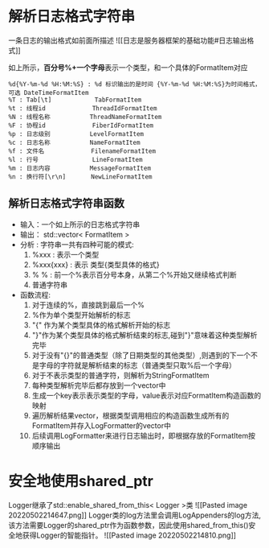 # 解析日志格式字符串
一条日志的输出格式如前面所描述
![[日志是服务器框架的基础功能#日志输出格式]]

如上所示，**百分号%+一个字母**表示一个类型，和一个具体的FormatItem对应
```
%d{%Y-%m-%d %H:%M:%S} : %d 标识输出的是时间 {%Y-%m-%d %H:%M:%S}为时间格式，可选 DateTimeFormatItem
%T : Tab[\t]            TabFormatItem
%t : 线程id             ThreadIdFormatItem
%N : 线程名称           ThreadNameFormatItem
%F : 协程id             FiberIdFormatItem
%p : 日志级别           LevelFormatItem       
%c : 日志名称           NameFormatItem
%f : 文件名             FilenameFormatItem
%l : 行号               LineFormatItem
%m : 日志内容           MessageFormatItem
%n : 换行符[\r\n]       NewLineFormatItem
```

## 解析日志格式字符串函数
- 输入：一个如上所示的日志格式字符串
- 输出： std::vector< FormatItem >
- 分析 : 字符串一共有四种可能的模式:
	1. %xxx : 表示一个类型
	2. %xxx{xxx} : 表示  类型{类型具体的格式}
	3. % % : 前一个%表示百分号本身，从第二个%开始又继续格式判断
	4. 普通字符串
- 函数流程:
	1. 对于连续的%，直接跳到最后一个%
	2. %作为单个类型开始解析的标志
	3. "{" 作为某个类型具体的格式解析开始的标志
	4. "}"作为某个类型具体的格式解析结束的标志,碰到"}"意味着这种类型解析完毕
	5. 对于没有"{}"的普通类型（除了日期类型的其他类型）,则遇到的下一个不是字母的字符就是解析结束的标志（普通类型只取%后一个字母）
	6. 对于不表示类型的普通字符，则解析为StringFormatItem
	7. 每种类型解析完毕后都存放到一个vector中
	8. 生成一个key表示表示类型的字母，value表示对应FormatItem构造函数的映射
	9. 遍历解析结果vector，根据类型调用相应的构造函数生成所有的FormatItem并存入LogFormatter的vector中
	10. 后续调用LogFormatter来进行日志输出时，即根据存放的FormatItem按顺序输出

# 安全地使用shared_ptr
Logger继承了std::enable_shared_from_this< Logger >类
![[Pasted image 20220502214647.png]]
Logger类的log方法里会调用LogAppenders的log方法,该方法需要Logger的shared_ptr作为函数参数，因此使用shared_from_this()安全地获得Logger的智能指针。
![[Pasted image 20220502214810.png]]